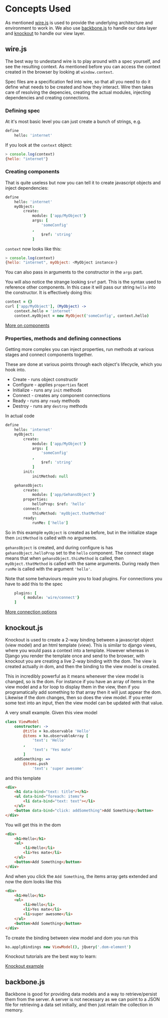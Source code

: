 Concepts Used
=============

As mentioned [wire.js](https://github.com/cujojs/wire) is used to provide the underlying architecture and environment to work in. We also use [backbone.js](http://backbonejs.org/) to handle our data layer and [knockout](http://knockoutjs.com/) to handle our view layer.

wire.js
-------

The best way to undestand wire is to play around with a spec yourself, and see the resulting context. As mentioned before you can access the context created in the browser by looking at `window.context`.

Spec files are a specification fed into wire, so that all you need to do it define what needs to be created and how they interact. Wire then takes care of resolving the depencies, creating the actual modules, injecting dependencies and creating connections.

### Defining spec

At it's most basic level you can just create a bunch of strings, e.g.

```coffeescript
define
    hello: 'internet'
```

If you look at the `context` object:

```javascript
> console.log(context)
{hello: "internet"}
```

### Creating components

That is quite useless but now you can tell it to create javascript objects and inject dependencies:

```coffeescript
define
    hello: 'internet'
    myObject:
        create:
            module: ['app/MyObject'}
            args: [
                'someConfig'
            ,
                $ref: 'string'
            ]
```

`context` now looks like this:

```javascript
> console.log(context)
{hello: "internet", myObject: <MyObject instance>}
```

You can also pass in arguments to the constructor in the `args` part.

You will also notice the strange looking `$ref` part. This is the syntax used to reference other components. In this case it will pass our string `hello` into the constructor. It is effectively doing this:

```coffeescript
context = {}
curl ['app/MyObject'], (MyObject) ->
    context.hello = 'internet'
    context.myObject = new MyObject('someConfig', context.hello)
```

[More on components](https://github.com/cujojs/wire/blob/master/docs/components.md)

### Properties, methods and defining connections

Getting more complex you can inject properties, run methods at various stages and connect components together.

These are done at various points through each object's lifecycle, which you hook into.

* Create - runs object constructir
* Configure - applies `properties` facet
* Initialize - runs any `init` methods
* Connect - creates any component connections
* Ready - runs any `ready` methods
* Destroy - runs any `destroy` methods

In actual code

```coffeescript
define
    hello: 'internet'
    myObject:
        create:
            module: ['app/MyObject'}
            args: [
                'someConfig'
            ,
                $ref: 'string'
            ]
        init:
            initMethod: null

    gehansObject:
        create:
            module: ['app/GehansObject'}
        properties:
            helloProp: $ref: 'hello'
        connect:
            thisMethod: 'myObject.thatMethod'
        ready:
            runMe: ['hello']
```

So in this example `myObject` is created as before, but in the initialize stage then `initMethod` is called with no arguments.

`gehansObject` is created, and during configure is has `gehansObject.helloProp` set to the `hello` component. The connect stage means that when `gehansObject.thisMethod` is called, then `myObject.thatMethod` is called with the same arguments. During ready then `runMe` is called with the argument `'hello'`.

Note that some behaviours require you to load plugins. For connections you have to add this to the spec

```coffeescript
    plugins: [
        { module: 'wire/connect'}
    ]
```

[More connection options](https://github.com/cujojs/wire/blob/master/docs/connections.md)


knockout.js
-----------

Knockout is used to create a 2-way binding between a javascript object (view model) and an html template (view). This is similar to django views, where you would pass a context into a template. However whereas in Django you render the template once and send to the browser, with knockout you are creating a live 2-way binding with the dom. The view is created actually *in* dom, and then the binding to the view model is created.

This in incredibly powerful as it means whenever the view model is changed, so is the dom. For instance if you have an array of items in the view model and a for loop to display them in the view, then if you programatically add something to that array then it will just appear the dom. Likewise if the dom changes, then so does the view model. If you enter some text into an input, then the view model can be updated with that value.

A very small example. Given this view model

```coffeescript
class ViewModel
    constructor: ->
        @title = ko.observable 'Hello'
        @items = ko.observableArray [
            'text': 'Hello'
        ,
            'text': 'Yes mate'
        ]
    addSomething: =>
        @items.push
            'text': 'super awesome'
```

and this template

```html
<div>
    <h1 data-bind="text: title"></h1>
    <ul data-bind="foreach: items">
        <li data-bind="text: text"></li>
    </ul>
    <button data-bind="click: addSomething">Add Something</button>
</div>
```

You will get this in the dom

```html
<div>
    <h1>Hello</h1>
    <ul>
        <li>Hello</li>
        <li>Yes mate</li>
    </ul>
    <button>Add Something</button>
</div>
```

And when you click the `Add Something`, the items array gets extended and now the dom looks like this

```html
<div>
    <h1>Hello</h1>
    <ul>
        <li>Hello</li>
        <li>Yes mate</li>
        <li>super awesome</li>
    </ul>
    <button>Add Something</button>
</div>
```

To create the binding between view model and dom you run this

```coffeescript
ko.applyBindings new ViewModel(), jQuery('.dom-element')
```

Knockout tutorials are the best way to learn:

[Knockout example](http://learn.knockoutjs.com/)

backbone.js
-----------

Backbone is good for providing data models and a way to retrieve/persist them from the server. A server is not necessary as we can point to a JSON file for retrieving a data set initially, and then just retain the collection in memory.
